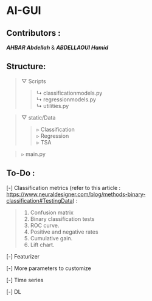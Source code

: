 # AI-GUI
## Contributors : 
<i> <b> AHBAR Abdellah </i> </b> &amp; <i> <b>ABDELLAOUI Hamid </i> </b>

## Structure:

> ▽ Scripts
>> ↳ classificationmodels.py  
>> ↳ regressionmodels.py  
>> ↳ utilities.py  

> ▽ static/Data  
>> ▹ Classification  
>> ▹ Regression  
>> ▹ TSA  

> ▹ main.py 



## To-Do :

[-] 
Classification metrics (refer to this article : https://www.neuraldesigner.com/blog/methods-binary-classification#TestingData) :
 > 1. Confusion matrix
 > 2. Binary classification tests
 > 3. ROC curve.
 > 4. Positive and negative rates
 > 5. Cumulative gain.
 > 6. Lift chart.

[-] Featurizer

[-] More parameters to customize

[-] Time series 

[-] DL 